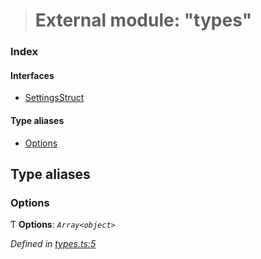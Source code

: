 > # External module: "types"

### Index

#### Interfaces

* [SettingsStruct](../interfaces/_types_.settingsstruct.md)

#### Type aliases

* [Options](_types_.md#options)

## Type aliases

###  Options

Ƭ **Options**: *`Array<object>`*

*Defined in [types.ts:5](https://github.com/polkadot-js/ui/blob/fa0eba5/packages/ui-settings/src/types.ts#L5)*